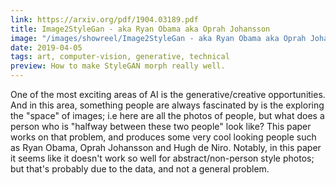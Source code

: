 ```yaml
---
link: https://arxiv.org/pdf/1904.03189.pdf
title: Image2StyleGan - aka Ryan Obama aka Oprah Johansson
image: "/images/showreel/Image2StyleGan - aka Ryan Obama aka Oprah Johansson.jpg"
date: 2019-04-05
tags: art, computer-vision, generative, technical
preview: How to make StyleGAN morph really well.
---
```


One of the most exciting areas of AI is the generative/creative opportunities.
And in this area, something people are always fascinated by is the exploring
the "space" of images; i.e here are all the photos of people, but what does a
person who is "halfway between these two people" look like? This paper works
on that problem, and produces some very cool looking people such as Ryan
Obama, Oprah Johansson and Hugh de Niro. Notably, in this paper it seems like
it doesn't work so well for abstract/non-person style photos; but that's
probably due to the data, and not a general problem.


